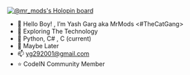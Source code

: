 [![@mr_mods's Holopin board](https://holopin.me/mr_mods)](https://holopin.io/@mr_mods)

- 👋 Hello Boy! , I’m Yash Garg aka MrMods <#TheCatGang>
- 👀 Exploring The Technology
- 🌱 Python, C# , C (current)
- 💞️ Maybe Later
- 📫 yg292001@gmail.com
- :star: CodeIN Community Member


<!---
mr-mods-yg/mr-mods-yg is a ✨ special ✨ repository because its `README.md` (this file) appears on your GitHub profile.
You can click the Preview link to take a look at your changes.
--->

